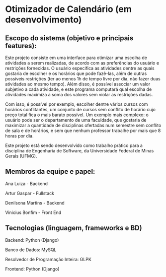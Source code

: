 # Otimizador de Calendário (em desenvolvimento)

## Escopo do sistema (objetivo e principais features):
Este projeto consiste em uma interface para otimizar uma escolha de atividades a serem realizadas, de acordo com as preferências do usuário e restrições fornecidas. O usuário especifica as atividades dentre as quais gostaria de escolher e os horários que pode fazê-las, além de outras possíveis restrições (ter ao menos 1h de tempo livre por dia, não fazer duas atividades ao mesmo tempo). Além disso, é possível associar um valor subjetivo a cada atividade, e este programa computará qual escolha de atividades maximiza a soma dos valores sem violar as restrições dadas.

Com isso, é possível por exemplo, escolher dentre vários cursos com horários conflitantes, um conjunto de cursos sem conflito de horário cujo preço total fica o mais barato possível. Um exemplo mais complexo: o usuário pode ser o departamento de uma faculdade, que gostaria de maximizar a quantidade de disciplinas ofertadas num semestre sem conflito de sala e de horários, e sem que nenhum professor trabalhe por mais que 8 horas por dia.

Este projeto está sendo desenvolvido como trabalho prático para a disciplina de Engenharia de Software, da Universidade Federal de Minas Gerais (UFMG).


## Membros da equipe e papel:
Ana Luiza - Backend 

Artur Gaspar - Fullstack 

Denilsona Martins - Backend 

Vinicius Bonfim - Front End 

## Tecnologias (linguagem, frameworks e BD)
Backend: Python (Django)

Banco de Dados: MySQL

Resolvedor de Programação Inteira: GLPK

Frontend: Python (Django)

